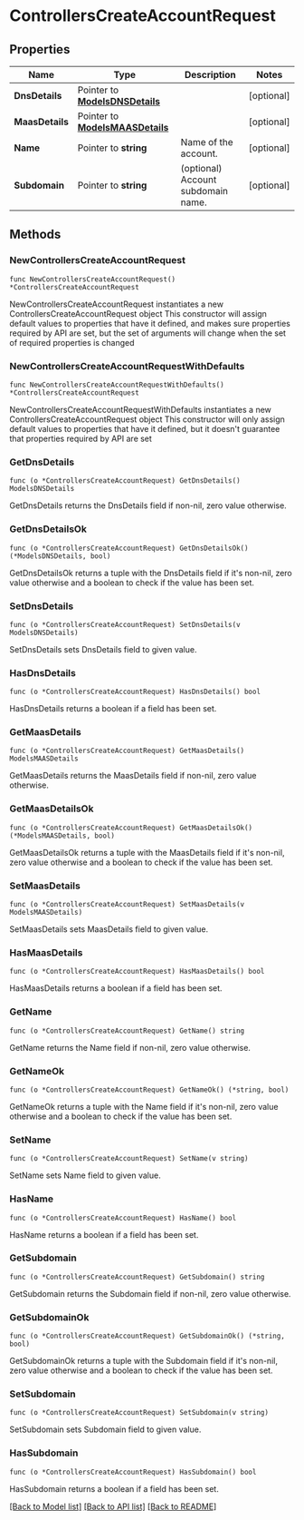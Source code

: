 # ControllersCreateAccountRequest

## Properties

Name | Type | Description | Notes
------------ | ------------- | ------------- | -------------
**DnsDetails** | Pointer to [**ModelsDNSDetails**](ModelsDNSDetails.md) |  | [optional] 
**MaasDetails** | Pointer to [**ModelsMAASDetails**](ModelsMAASDetails.md) |  | [optional] 
**Name** | Pointer to **string** | Name of the account. | [optional] 
**Subdomain** | Pointer to **string** | (optional) Account subdomain name. | [optional] 

## Methods

### NewControllersCreateAccountRequest

`func NewControllersCreateAccountRequest() *ControllersCreateAccountRequest`

NewControllersCreateAccountRequest instantiates a new ControllersCreateAccountRequest object
This constructor will assign default values to properties that have it defined,
and makes sure properties required by API are set, but the set of arguments
will change when the set of required properties is changed

### NewControllersCreateAccountRequestWithDefaults

`func NewControllersCreateAccountRequestWithDefaults() *ControllersCreateAccountRequest`

NewControllersCreateAccountRequestWithDefaults instantiates a new ControllersCreateAccountRequest object
This constructor will only assign default values to properties that have it defined,
but it doesn't guarantee that properties required by API are set

### GetDnsDetails

`func (o *ControllersCreateAccountRequest) GetDnsDetails() ModelsDNSDetails`

GetDnsDetails returns the DnsDetails field if non-nil, zero value otherwise.

### GetDnsDetailsOk

`func (o *ControllersCreateAccountRequest) GetDnsDetailsOk() (*ModelsDNSDetails, bool)`

GetDnsDetailsOk returns a tuple with the DnsDetails field if it's non-nil, zero value otherwise
and a boolean to check if the value has been set.

### SetDnsDetails

`func (o *ControllersCreateAccountRequest) SetDnsDetails(v ModelsDNSDetails)`

SetDnsDetails sets DnsDetails field to given value.

### HasDnsDetails

`func (o *ControllersCreateAccountRequest) HasDnsDetails() bool`

HasDnsDetails returns a boolean if a field has been set.

### GetMaasDetails

`func (o *ControllersCreateAccountRequest) GetMaasDetails() ModelsMAASDetails`

GetMaasDetails returns the MaasDetails field if non-nil, zero value otherwise.

### GetMaasDetailsOk

`func (o *ControllersCreateAccountRequest) GetMaasDetailsOk() (*ModelsMAASDetails, bool)`

GetMaasDetailsOk returns a tuple with the MaasDetails field if it's non-nil, zero value otherwise
and a boolean to check if the value has been set.

### SetMaasDetails

`func (o *ControllersCreateAccountRequest) SetMaasDetails(v ModelsMAASDetails)`

SetMaasDetails sets MaasDetails field to given value.

### HasMaasDetails

`func (o *ControllersCreateAccountRequest) HasMaasDetails() bool`

HasMaasDetails returns a boolean if a field has been set.

### GetName

`func (o *ControllersCreateAccountRequest) GetName() string`

GetName returns the Name field if non-nil, zero value otherwise.

### GetNameOk

`func (o *ControllersCreateAccountRequest) GetNameOk() (*string, bool)`

GetNameOk returns a tuple with the Name field if it's non-nil, zero value otherwise
and a boolean to check if the value has been set.

### SetName

`func (o *ControllersCreateAccountRequest) SetName(v string)`

SetName sets Name field to given value.

### HasName

`func (o *ControllersCreateAccountRequest) HasName() bool`

HasName returns a boolean if a field has been set.

### GetSubdomain

`func (o *ControllersCreateAccountRequest) GetSubdomain() string`

GetSubdomain returns the Subdomain field if non-nil, zero value otherwise.

### GetSubdomainOk

`func (o *ControllersCreateAccountRequest) GetSubdomainOk() (*string, bool)`

GetSubdomainOk returns a tuple with the Subdomain field if it's non-nil, zero value otherwise
and a boolean to check if the value has been set.

### SetSubdomain

`func (o *ControllersCreateAccountRequest) SetSubdomain(v string)`

SetSubdomain sets Subdomain field to given value.

### HasSubdomain

`func (o *ControllersCreateAccountRequest) HasSubdomain() bool`

HasSubdomain returns a boolean if a field has been set.


[[Back to Model list]](../README.md#documentation-for-models) [[Back to API list]](../README.md#documentation-for-api-endpoints) [[Back to README]](../README.md)



